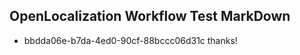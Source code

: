 ## OpenLocalization Workflow Test MarkDown
* bbdda06e-b7da-4ed0-90cf-88bccc06d31c 
thanks!<!--HONumber=Mar16_HO1-->
